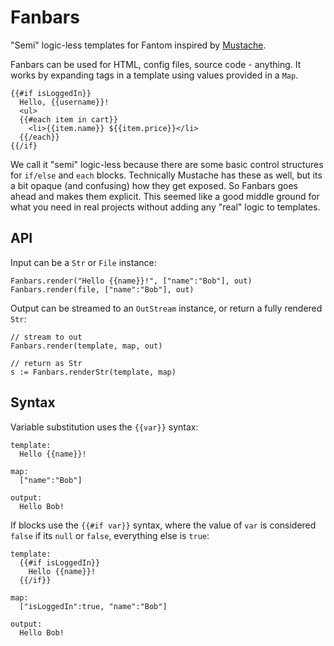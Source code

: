 # Fanbars

"Semi" logic-less templates for Fantom inspired by
[Mustache](http://mustache.github.io).

Fanbars can be used for HTML, config files, source code - anything. It works
by expanding tags in a template using values provided in a `Map`.

    {{#if isLoggedIn}}
      Hello, {{username}}!
      <ul>
      {{#each item in cart}}
        <li>{{item.name}} ${{item.price}}</li>
      {{/each}}
    {{/if}

We call it "semi" logic-less because there are some basic control structures
for `if/else` and `each` blocks.  Technically Mustache has these as well, but
its a bit opaque (and confusing) how they get exposed.  So Fanbars goes ahead
and makes them explicit.  This seemed like a good middle ground for what you
need in real projects without adding any "real" logic to templates.

## API

Input can be a `Str` or `File` instance:

    Fanbars.render("Hello {{name}}!", ["name":"Bob"], out)
    Fanbars.render(file, ["name":"Bob"], out)

Output can be streamed to an `OutStream` instance, or return a fully rendered
`Str`:

    // stream to out
    Fanbars.render(template, map, out)

    // return as Str
    s := Fanbars.renderStr(template, map)

## Syntax

Variable substitution uses the `{{var}}` syntax:

    template:
      Hello {{name}}!

    map:
      ["name":"Bob"]

    output:
      Hello Bob!

If blocks use the `{{#if var}}` syntax, where the value of `var` is considered
`false` if its `null` or `false`, everything else is `true`:

    template:
      {{#if isLoggedIn}}
        Hello {{name}}!
      {{/if}}

    map:
      ["isLoggedIn":true, "name":"Bob"]

    output:
      Hello Bob!

